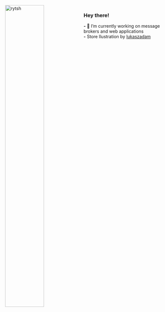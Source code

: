 <img align="left" width="50%" alt="rytsh" src="https://user-images.githubusercontent.com/700458/89727647-599cfc80-da2f-11ea-9cd9-f7b496a976d0.png" title="Eray Ates">

### Hey there!

__-__ 🔭 I’m currently working on message brokers and web applications  
__-__  Store Ilustration by [lukaszadam](https://lukaszadam.com/illustrations)

<!--
**rytsh/rytsh** is a ✨ _special_ ✨ repository because its `README.md` (this file) appears on your GitHub profile.

Here are some ideas to get you started:

- 🔭 I’m currently working on ...
- 🌱 I’m currently learning ...
- 👯 I’m looking to collaborate on ...
- 🤔 I’m looking for help with ...
- 💬 Ask me about ...
- 📫 How to reach me: ...
- 😄 Pronouns: ...
- ⚡ Fun fact: ...
-->

